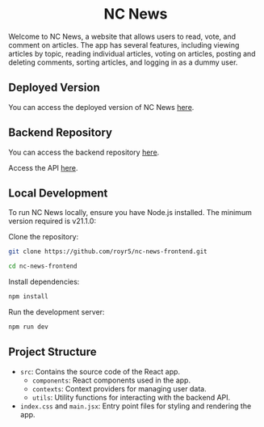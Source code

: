 <center>

# NC News

</center>

Welcome to NC News, a website that allows users to read, vote, and comment on articles. The app has several features, including viewing articles by topic, reading individual articles, voting on articles, posting and deleting comments, sorting articles, and logging in as a dummy user.

## Deployed Version

You can access the deployed version of NC News [here](https://nc-news-roshan.netlify.app/).

## Backend Repository

You can access the backend repository [here](https://github.com/royr5/nc-news).

Access the API [here](https://news-o60m.onrender.com/api).

## Local Development

To run NC News locally, ensure you have Node.js installed. The minimum version required is v21.1.0:

Clone the repository:

```bash
git clone https://github.com/royr5/nc-news-frontend.git

cd nc-news-frontend
```

Install dependencies:

```bash
npm install
```

Run the development server:

```bash
npm run dev
```

## Project Structure

- `src`: Contains the source code of the React app.
  - `components`: React components used in the app.
  - `contexts`: Context providers for managing user data.
  - `utils`: Utility functions for interacting with the backend API.
- `index.css` and `main.jsx`: Entry point files for styling and rendering the app.
